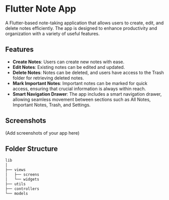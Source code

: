 # Flutter Note App

A Flutter-based note-taking application that allows users to create, edit, and delete notes efficiently. The app is designed to enhance productivity and organization with a variety of useful features.

## Features

- **Create Notes**: Users can create new notes with ease.
- **Edit Notes**: Existing notes can be edited and updated.
- **Delete Notes**: Notes can be deleted, and users have access to the Trash folder for retrieving deleted notes.
- **Mark Important Notes**: Important notes can be marked for quick access, ensuring that crucial information is always within reach.
- **Smart Navigation Drawer**: The app includes a smart navigation drawer, allowing seamless movement between sections such as All Notes, Important Notes, Trash, and Settings.

## Screenshots

(Add screenshots of your app here)

## Folder Structure

```bash
lib
│
├── views
│   ├── screens
│   └── widgets
├── utils
├── controllers
└── models

